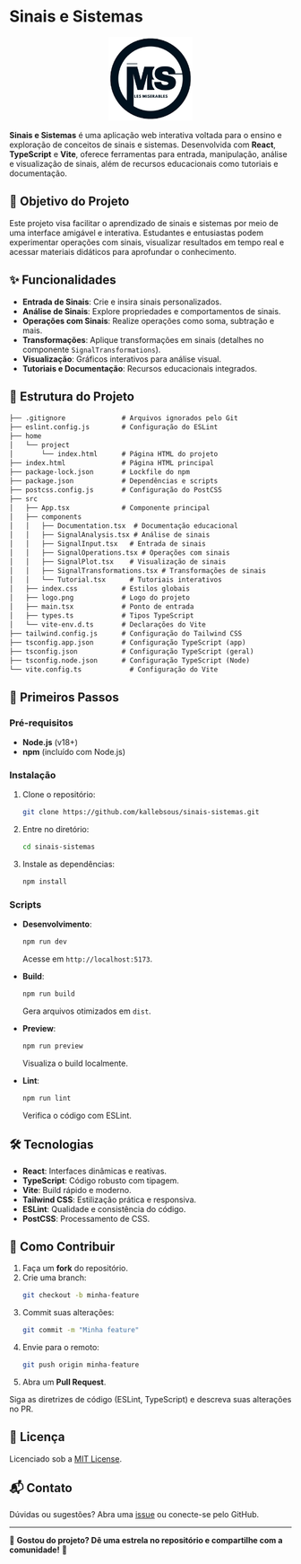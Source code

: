 # Sinais e Sistemas

<p align="center">
  <img src="src/logo.png" alt="Logo do Projeto" width="150" />
</p>

**Sinais e Sistemas** é uma aplicação web interativa voltada para o ensino e exploração de conceitos de sinais e sistemas. Desenvolvida com **React**, **TypeScript** e **Vite**, oferece ferramentas para entrada, manipulação, análise e visualização de sinais, além de recursos educacionais como tutoriais e documentação.

## 🎯 Objetivo do Projeto

Este projeto visa facilitar o aprendizado de sinais e sistemas por meio de uma interface amigável e interativa. Estudantes e entusiastas podem experimentar operações com sinais, visualizar resultados em tempo real e acessar materiais didáticos para aprofundar o conhecimento.

## ✨ Funcionalidades

- **Entrada de Sinais**: Crie e insira sinais personalizados.
- **Análise de Sinais**: Explore propriedades e comportamentos de sinais.
- **Operações com Sinais**: Realize operações como soma, subtração e mais.
- **Transformações**: Aplique transformações em sinais (detalhes no componente `SignalTransformations`).
- **Visualização**: Gráficos interativos para análise visual.
- **Tutoriais e Documentação**: Recursos educacionais integrados.

## 📂 Estrutura do Projeto

```
├── .gitignore              # Arquivos ignorados pelo Git
├── eslint.config.js        # Configuração do ESLint
├── home
│   └── project
│       └── index.html      # Página HTML do projeto
├── index.html              # Página HTML principal
├── package-lock.json       # Lockfile do npm
├── package.json            # Dependências e scripts
├── postcss.config.js       # Configuração do PostCSS
├── src
│   ├── App.tsx             # Componente principal
│   ├── components
│   │   ├── Documentation.tsx  # Documentação educacional
│   │   ├── SignalAnalysis.tsx # Análise de sinais
│   │   ├── SignalInput.tsx   # Entrada de sinais
│   │   ├── SignalOperations.tsx # Operações com sinais
│   │   ├── SignalPlot.tsx    # Visualização de sinais
│   │   ├── SignalTransformations.tsx # Transformações de sinais
│   │   └── Tutorial.tsx      # Tutoriais interativos
│   ├── index.css           # Estilos globais
│   ├── logo.png            # Logo do projeto
│   ├── main.tsx            # Ponto de entrada
│   ├── types.ts            # Tipos TypeScript
│   └── vite-env.d.ts       # Declarações do Vite
├── tailwind.config.js      # Configuração do Tailwind CSS
├── tsconfig.app.json       # Configuração TypeScript (app)
├── tsconfig.json           # Configuração TypeScript (geral)
├── tsconfig.node.json      # Configuração TypeScript (Node)
└── vite.config.ts            # Configuração do Vite
```

## 🚀 Primeiros Passos

### Pré-requisitos

- **Node.js** (v18+)
- **npm** (incluído com Node.js)

### Instalação

1. Clone o repositório:
   ```bash
   git clone https://github.com/kallebsous/sinais-sistemas.git
   ```

2. Entre no diretório:
   ```bash
   cd sinais-sistemas
   ```

3. Instale as dependências:
   ```bash
   npm install
   ```

### Scripts

- **Desenvolvimento**:
  ```bash
  npm run dev
  ```
  Acesse em `http://localhost:5173`.

- **Build**:
  ```bash
  npm run build
  ```
  Gera arquivos otimizados em `dist`.

- **Preview**:
  ```bash
  npm run preview
  ```
  Visualiza o build localmente.

- **Lint**:
  ```bash
  npm run lint
  ```
  Verifica o código com ESLint.

## 🛠️ Tecnologias

- **React**: Interfaces dinâmicas e reativas.
- **TypeScript**: Código robusto com tipagem.
- **Vite**: Build rápido e moderno.
- **Tailwind CSS**: Estilização prática e responsiva.
- **ESLint**: Qualidade e consistência do código.
- **PostCSS**: Processamento de CSS.

## 🤝 Como Contribuir

1. Faça um **fork** do repositório.
2. Crie uma branch:
   ```bash
   git checkout -b minha-feature
   ```
3. Commit suas alterações:
   ```bash
   git commit -m "Minha feature"
   ```
4. Envie para o remoto:
   ```bash
   git push origin minha-feature
   ```
5. Abra um **Pull Request**.

Siga as diretrizes de código (ESLint, TypeScript) e descreva suas alterações no PR.

## 📜 Licença

Licenciado sob a [MIT License](LICENSE).

## 📬 Contato

Dúvidas ou sugestões? Abra uma [issue](https://github.com/kallebsous/sinais-sistemas/issues) ou conecte-se pelo GitHub.

---

🌟 **Gostou do projeto? Dê uma estrela no repositório e compartilhe com a comunidade!** 🌟

